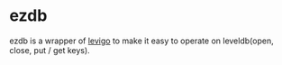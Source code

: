 
# ezdb

ezdb is a wrapper of [levigo](https://github.com/jmhodges/levigo) to make it easy to operate on leveldb(open, close, put / get keys).

